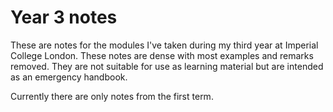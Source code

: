 # Year 3 notes

These are notes for the modules I've taken during my third year at Imperial College London. 
These notes are dense with most examples and remarks removed. They are not suitable for use as learning material but are intended as an emergency handbook.

Currently there are only notes from the first term.
